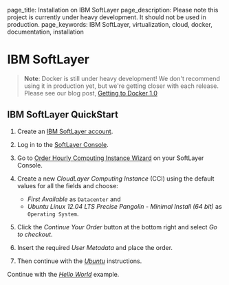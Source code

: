 page_title: Installation on IBM SoftLayer 
page_description: Please note this project is currently under heavy development. It should not be used in production. 
page_keywords: IBM SoftLayer, virtualization, cloud, docker, documentation, installation

# IBM SoftLayer

> **Note**:
> Docker is still under heavy development! We don't recommend using it in
> production yet, but we're getting closer with each release. Please see
> our blog post, [Getting to Docker 1.0](
> http://blog.docker.io/2013/08/getting-to-docker-1-0/)

## IBM SoftLayer QuickStart

1. Create an [IBM SoftLayer account](
   https://www.softlayer.com/cloud-servers/).
2. Log in to the [SoftLayer Console](
   https://control.softlayer.com/devices/).
3. Go to [Order Hourly Computing Instance Wizard](
   https://manage.softlayer.com/Sales/orderHourlyComputingInstance)
   on your SoftLayer Console.
4. Create a new *CloudLayer Computing Instance* (CCI) using the default
   values for all the fields and choose:

    - *First Available* as `Datacenter` and
    - *Ubuntu Linux 12.04 LTS Precise Pangolin - Minimal Install (64 bit)*
      as `Operating System`.

5. Click the *Continue Your Order* button at the bottom right and
   select *Go to checkout*.
6. Insert the required *User Metadata* and place the order.
7. Then continue with the [*Ubuntu*](../ubuntulinux/#ubuntu-linux)
   instructions.

Continue with the [*Hello World*](
/examples/hello_world/#hello-world) example.
